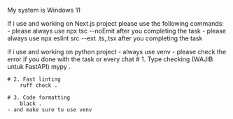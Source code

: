 My system is Windows 11

If i use and working on Next.js project please use the following commands:
    - please always use npx tsc --noEmit after you completing the task
    - please always use npx eslint src --ext .ts,.tsx after you completing the task

if i use and working on python project
    - always use venv
    - please check the error if you done with the task or every chat
    # 1. Type checking (WAJIB untuk FastAPI)
        mypy .

    # 2. Fast linting 
        ruff check .

    # 3. Code formatting
        black .
    - and make sure tu use venv